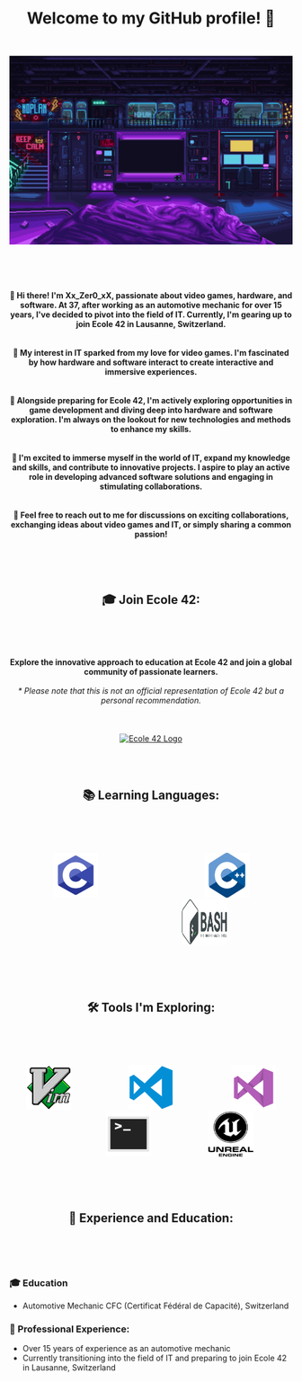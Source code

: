 <h1 align="center">Welcome to my GitHub profile! 🚀</h1>

<br>

<p align="center">
  <img src="images/scifi_room.gif" alt="Bienvenue">
</p>

<br><br><br>

<p align="center">
  <b>👋 Hi there! I'm Xx_Zer0_xX, passionate about video games, hardware, and software. At 37, after working as an automotive mechanic for over 15 years, I've decided to pivot into the field of IT. Currently, I'm gearing up to join Ecole 42 in Lausanne, Switzerland.</b><br><br><br>
  <b>🌟 My interest in IT sparked from my love for video games. I'm fascinated by how hardware and software interact to create interactive and immersive experiences.</b><br><br><br>
  <b>🔧 Alongside preparing for Ecole 42, I'm actively exploring opportunities in game development and diving deep into hardware and software exploration. I'm always on the lookout for new technologies and methods to enhance my skills.</b><br><br><br>
  <b>🚀 I'm excited to immerse myself in the world of IT, expand my knowledge and skills, and contribute to innovative projects. I aspire to play an active role in developing advanced software solutions and engaging in stimulating collaborations.</b><br><br><br>
  <b>💬 Feel free to reach out to me for discussions on exciting collaborations, exchanging ideas about video games and IT, or simply sharing a common passion!</b>
</p>

<br><br><br>

<h2 align="center">🎓 Join Ecole 42:</h2>

<br><br><br>

<p align="center">
  <b>Explore the innovative approach to education at Ecole 42 and join a global community of passionate learners.</b><br><br>
  <i>* Please note that this is not an official representation of Ecole 42 but a personal recommendation.</i><br><br><br><br>
  <a href="https://42lausanne.ch/" target="_blank"><img src="https://42lausanne.ch/wp-content/uploads/2021/01/42_logo.svg" alt="Ecole 42 Logo" width="200"></a>
</p>

<br><br>

<h2 align="center">📚 Learning Languages:</h2>

<br><br><br>

<p align="center">
  <img src="images/c.png" alt="C Logo" width="80" height="80">&nbsp;&nbsp;&nbsp;&nbsp;&nbsp;&nbsp;&nbsp;&nbsp;&nbsp;&nbsp;&nbsp;&nbsp;&nbsp;&nbsp;&nbsp;&nbsp;&nbsp;&nbsp;&nbsp;&nbsp;&nbsp;&nbsp;&nbsp;&nbsp;&nbsp;&nbsp;&nbsp;&nbsp;&nbsp;&nbsp;&nbsp;&nbsp;&nbsp;&nbsp;&nbsp;&nbsp;&nbsp;&nbsp;&nbsp;&nbsp;&nbsp;&nbsp;&nbsp;&nbsp;&nbsp;&nbsp;&nbsp;
  <img src="images/cpp.png" alt="C Logo" width="80" height="80">&nbsp;&nbsp;&nbsp;&nbsp;&nbsp;&nbsp;&nbsp;&nbsp;&nbsp;&nbsp;&nbsp;&nbsp;&nbsp;&nbsp;&nbsp;&nbsp;&nbsp;&nbsp;&nbsp;&nbsp;&nbsp;&nbsp;&nbsp;&nbsp;&nbsp;&nbsp;&nbsp;&nbsp;&nbsp;&nbsp;&nbsp;&nbsp;&nbsp;&nbsp;&nbsp;&nbsp;&nbsp;&nbsp;&nbsp;&nbsp;&nbsp;&nbsp;&nbsp;&nbsp;&nbsp;&nbsp;&nbsp;
  <img src="images/bash.png" alt="C Logo" width="80" height="80">
</p>

<br><br><br>

<h2 align="center">🛠️ Tools I'm Exploring:</h2>

<br><br><br>

<p align="center">
  <img src="images/vim.png" alt="Vim" width="80" height="80">&nbsp;&nbsp;&nbsp;&nbsp;&nbsp;&nbsp;&nbsp;&nbsp;&nbsp;&nbsp;&nbsp;&nbsp;&nbsp;&nbsp;&nbsp;&nbsp;&nbsp;&nbsp;&nbsp;&nbsp;&nbsp;&nbsp;&nbsp;&nbsp;&nbsp;
  <img src="images/vscode.png" alt="VS Code" width="80" height="80">&nbsp;&nbsp;&nbsp;&nbsp;&nbsp;&nbsp;&nbsp;&nbsp;&nbsp;&nbsp;&nbsp;&nbsp;&nbsp;&nbsp;&nbsp;&nbsp;&nbsp;&nbsp;&nbsp;&nbsp;&nbsp;&nbsp;&nbsp;&nbsp;&nbsp;
  <img src="images/visual.png" alt="Visual Studio" width="80" height="80">&nbsp;&nbsp;&nbsp;&nbsp;&nbsp;&nbsp;&nbsp;&nbsp;&nbsp;&nbsp;&nbsp;&nbsp;&nbsp;&nbsp;&nbsp;&nbsp;&nbsp;&nbsp;&nbsp;&nbsp;&nbsp;&nbsp;&nbsp;&nbsp;&nbsp;
  <img src="images/terminal.png" alt="Terminal" width="80" height="80">&nbsp;&nbsp;&nbsp;&nbsp;&nbsp;&nbsp;&nbsp;&nbsp;&nbsp;&nbsp;&nbsp;&nbsp;&nbsp;&nbsp;&nbsp;&nbsp;&nbsp;&nbsp;&nbsp;&nbsp;&nbsp;&nbsp;&nbsp;&nbsp;&nbsp;
  <img src="images/unreal.png" alt="Unreal Engine" width="80" height="80">
</p>

<br><br><br>

<h2 align="center">📜 Experience and Education:</h2>

<br><br><br>

### 🎓 Education 
  - Automotive Mechanic CFC (Certificat Fédéral de Capacité), Switzerland

### 💼 Professional Experience: 
  - Over 15 years of experience as an automotive mechanic
  - Currently transitioning into the field of IT and preparing to join Ecole 42 in Lausanne, Switzerland
